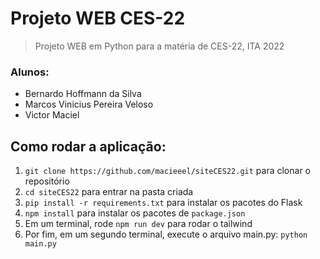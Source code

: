 # Projeto WEB CES-22

> Projeto WEB em Python para a matéria de CES-22, ITA 2022

### Alunos:

<!--ts-->

-   Bernardo Hoffmann da Silva
-   Marcos Vinicius Pereira Veloso
-   Victor Maciel
<!--te-->

## Como rodar a aplicação:

1. `git clone https://github.com/macieeel/siteCES22.git` para clonar o repositório
2. `cd siteCES22` para entrar na pasta criada
3. `pip install -r requirements.txt` para instalar os pacotes do Flask
4. `npm install` para instalar os pacotes de `package.json`
5. Em um terminal, rode `npm run dev` para rodar o tailwind
6. Por fim, em um segundo terminal, execute o arquivo main.py: `python main.py`
